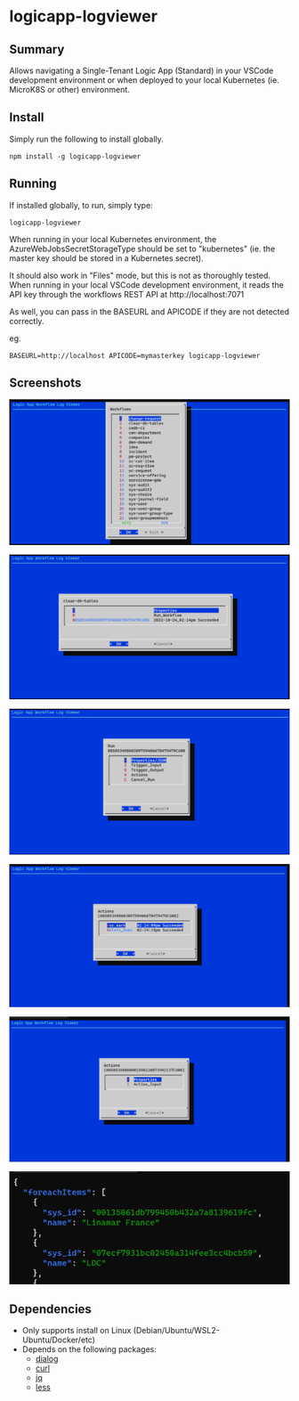 # logicapp-logviewer

## Summary
Allows navigating a Single-Tenant Logic App (Standard) in your VSCode development environment or when deployed to your local Kubernetes (ie. MicroK8S or other) environment.

## Install
Simply run the following to install globally.

````
npm install -g logicapp-logviewer
````

## Running
If installed globally, to run, simply type:

````
logicapp-logviewer
````

When running in your local Kubernetes environment, the AzureWebJobsSecretStorageType should be set to "kubernetes" (ie. the master key should be stored in a Kubernetes secret).

It should also work in "Files" mode, but this is not as thoroughly tested.  When running in your local VSCode development environment, it reads the API key through the workflows REST API at http://localhost:7071

As well, you can pass in the BASEURL and APICODE if they are not detected correctly.

eg.

````
BASEURL=http://localhost APICODE=mymasterkey logicapp-logviewer
````

## Screenshots

![List Workflows/Main Page](./images/list-workflows.png)

![Workflow](./images/workflow.png)

![Workflow Run](./images/workflow-run.png)

![Run Actions](./images/workflow-run-actions.png)

![Run Action](./images/workflow-run-action.png)

![Run Action Input](./images/workflow-run-action-input.png)

## Dependencies
- Only supports install on Linux (Debian/Ubuntu/WSL2-Ubuntu/Docker/etc)
- Depends on the following packages:
  - [dialog](https://dickey.his.com/dialog/)
  - [curl](https://curl.se/)
  - [jq](https://stedolan.github.io/jq/)
  - [less](http://www.greenwoodsoftware.com/less/)
